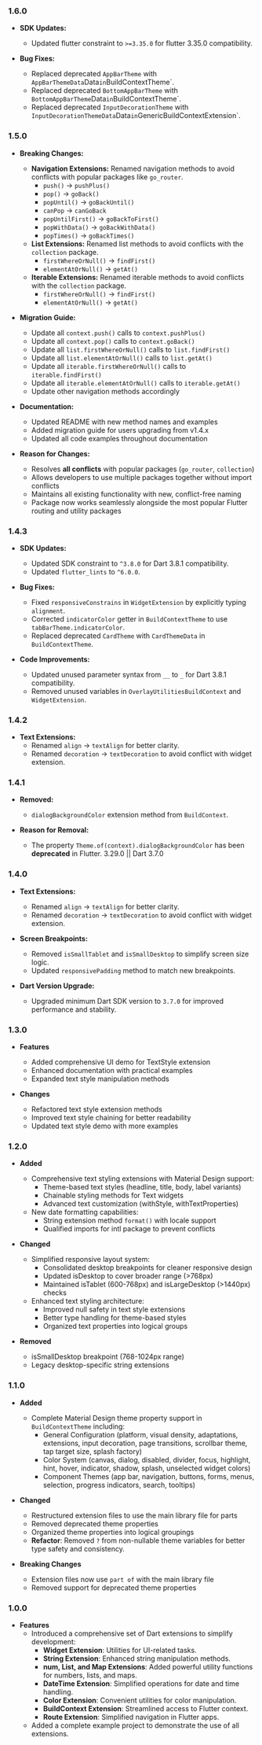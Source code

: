 ### 1.6.0

- **SDK Updates:**
    - Updated flutter constraint to `>=3.35.0` for flutter 3.35.0 compatibility.

- **Bug Fixes:**
    - Replaced deprecated `AppBarTheme` with `AppBarThemeData`Data` in `BuildContextTheme`.
    - Replaced deprecated `BottomAppBarTheme` with `BottomAppBarTheme`Data` in `BuildContextTheme`.
    - Replaced deprecated `InputDecorationTheme` with `InputDecorationThemeData`Data` in `GenericBuildContextExtension`.

### 1.5.0

- **Breaking Changes:**
    - **Navigation Extensions:** Renamed navigation methods to avoid conflicts with popular packages like `go_router`.
        - `push()` → `pushPlus()`
        - `pop()` → `goBack()`
        - `popUntil()` → `goBackUntil()`
        - `canPop` → `canGoBack`
        - `popUntilFirst()` → `goBackToFirst()`
        - `popWithData()` → `goBackWithData()`
        - `popTimes()` → `goBackTimes()`
    - **List Extensions:** Renamed list methods to avoid conflicts with the `collection` package.
        - `firstWhereOrNull()` → `findFirst()`
        - `elementAtOrNull()` → `getAt()`
    - **Iterable Extensions:** Renamed iterable methods to avoid conflicts with the `collection` package.
        - `firstWhereOrNull()` → `findFirst()`
        - `elementAtOrNull()` → `getAt()`

- **Migration Guide:**
    - Update all `context.push()` calls to `context.pushPlus()`
    - Update all `context.pop()` calls to `context.goBack()`
    - Update all `list.firstWhereOrNull()` calls to `list.findFirst()`
    - Update all `list.elementAtOrNull()` calls to `list.getAt()`
    - Update all `iterable.firstWhereOrNull()` calls to `iterable.findFirst()`
    - Update all `iterable.elementAtOrNull()` calls to `iterable.getAt()`
    - Update other navigation methods accordingly

- **Documentation:**
    - Updated README with new method names and examples
    - Added migration guide for users upgrading from v1.4.x
    - Updated all code examples throughout documentation

- **Reason for Changes:**
    - Resolves **all conflicts** with popular packages (`go_router`, `collection`)
    - Allows developers to use multiple packages together without import conflicts
    - Maintains all existing functionality with new, conflict-free naming
    - Package now works seamlessly alongside the most popular Flutter routing and utility packages


### 1.4.3

- **SDK Updates:**
    - Updated SDK constraint to `^3.8.0` for Dart 3.8.1 compatibility.
    - Updated `flutter_lints` to `^6.0.0`.

- **Bug Fixes:**
    - Fixed `responsiveConstrains` in `WidgetExtension` by explicitly typing `alignment`.
    - Corrected `indicatorColor` getter in `BuildContextTheme` to use `tabBarTheme.indicatorColor`.
    - Replaced deprecated `CardTheme` with `CardThemeData` in `BuildContextTheme`.

- **Code Improvements:**
    - Updated unused parameter syntax from `__` to `_` for Dart 3.8.1 compatibility.
    - Removed unused variables in `OverlayUtilitiesBuildContext` and `WidgetExtension`.


### 1.4.2

- **Text Extensions:**
    - Renamed `align` → `textAlign` for better clarity.
    - Renamed `decoration` → `textDecoration` to avoid conflict with widget extension.


### 1.4.1

- **Removed:**
    - `dialogBackgroundColor` extension method from `BuildContext`.

- **Reason for Removal:**
    - The property `Theme.of(context).dialogBackgroundColor` has been **deprecated** in Flutter.
      3.29.0 || Dart 3.7.0

### 1.4.0

- **Text Extensions:**
    - Renamed `align` → `textAlign` for better clarity.
    - Renamed `decoration` → `textDecoration` to avoid conflict with widget extension.

- **Screen Breakpoints:**
    - Removed `isSmallTablet` and `isSmallDesktop` to simplify screen size logic.
    - Updated `responsivePadding` method to match new breakpoints.

- **Dart Version Upgrade:**
    - Upgraded minimum Dart SDK version to `3.7.0` for improved performance and stability.

### 1.3.0

- **Features**
  - Added comprehensive UI demo for TextStyle extension
  - Enhanced documentation with practical examples
  - Expanded text style manipulation methods

- **Changes**
    - Refactored text style extension methods
    - Improved text style chaining for better readability
    - Updated text style demo with more examples

### 1.2.0

- **Added**
    - Comprehensive text styling extensions with Material Design support:
        - Theme-based text styles (headline, title, body, label variants)
        - Chainable styling methods for Text widgets
        - Advanced text customization (withStyle, withTextProperties)
    - New date formatting capabilities:
        - String extension method `format()` with locale support
        - Qualified imports for intl package to prevent conflicts

- **Changed**
    - Simplified responsive layout system:
        - Consolidated desktop breakpoints for cleaner responsive design
        - Updated isDesktop to cover broader range (>768px)
        - Maintained isTablet (600-768px) and isLargeDesktop (>1440px) checks
    - Enhanced text styling architecture:
        - Improved null safety in text style extensions
        - Better type handling for theme-based styles
        - Organized text properties into logical groups

- **Removed**
    - isSmallDesktop breakpoint (768-1024px range)
    - Legacy desktop-specific string extensions

### 1.1.0

- **Added**
    - Complete Material Design theme property support in `BuildContextTheme` including:
        - General Configuration (platform, visual density, adaptations, extensions, input
          decoration, page transitions, scrollbar theme, tap target size, splash factory)
        - Color System (canvas, dialog, disabled, divider, focus, highlight, hint, hover, indicator,
          shadow, splash, unselected widget colors)
        - Component Themes (app bar, navigation, buttons, forms, menus, selection, progress
          indicators, search, tooltips)

- **Changed**
    - Restructured extension files to use the main library file for parts
    - Removed deprecated theme properties
    - Organized theme properties into logical groupings
    - **Refactor**: Removed `?` from non-nullable theme variables for better type safety and
      consistency.

- **Breaking Changes**
    - Extension files now use `part of` with the main library file
    - Removed support for deprecated theme properties

### 1.0.0

- **Features**
    - Introduced a comprehensive set of Dart extensions to simplify development:
        - **Widget Extension**: Utilities for UI-related tasks.
        - **String Extension**: Enhanced string manipulation methods.
        - **num, List, and Map Extensions**: Added powerful utility functions for numbers, lists,
          and maps.
        - **DateTime Extension**: Simplified operations for date and time handling.
        - **Color Extension**: Convenient utilities for color manipulation.
        - **BuildContext Extension**: Streamlined access to Flutter context.
        - **Route Extension**: Simplified navigation in Flutter apps.
    - Added a complete example project to demonstrate the use of all extensions.
